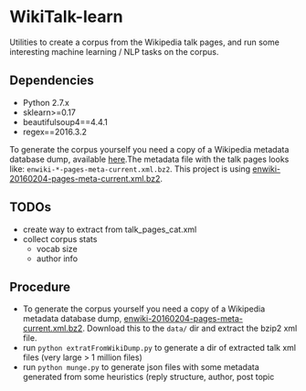 # WikiTalk-learn
Utilities to create a corpus from the Wikipedia talk pages, and run some interesting machine learning / NLP tasks on the corpus.

Dependencies
------------
* Python 2.7.x
* sklearn>=0.17
* beautifulsoup4==4.4.1
* regex==2016.3.2

To generate the corpus yourself you need a copy of a Wikipedia metadata database dump, available [here](https://dumps.wikimedia.org/enwiki/).The metadata file with the talk pages looks like: `enwiki-*-pages-meta-current.xml.bz2`. This project is using [enwiki-20160204-pages-meta-current.xml.bz2](https://dumps.wikimedia.org/enwiki/20160204/).

TODOs
------------
* create way to extract from talk_pages_cat.xml
* collect corpus stats
  * vocab size
  * author info

Procedure
---------

* To generate the corpus yourself you need a copy of a Wikipedia metadata database dump, [enwiki-20160204-pages-meta-current.xml.bz2](https://dumps.wikimedia.org/enwiki/20160204/). Download this to the `data/` dir and extract the bzip2 xml file.
* run `python extratFromWikiDump.py` to generate a dir of extracted talk xml files (very large > 1 million files)
* run `python munge.py` to generate json files with some metadata generated from some heuristics (reply structure, author, post topic
